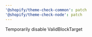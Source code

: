 ```yaml
---
'@shopify/theme-check-common': patch
'@shopify/theme-check-node': patch
---
```


Temporarily disable ValidBlockTarget
